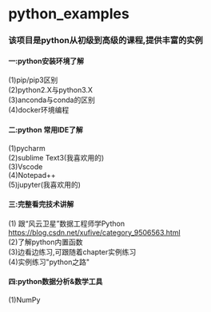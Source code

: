 # python_examples
### 该项目是python从初级到高级的课程,提供丰富的实例 
#### 一:python安装环境了解
(1)pip/pip3区别  
(2)python2.X与python3.X  
(3)anconda与conda的区别  
(4)docker环境编程  
#### 二:python 常用IDE了解
(1)pycharm  
(2)sublime Text3(我喜欢用的)  
(3)Vscode  
(4)Notepad++  
(5)jupyter(我喜欢用的)  

#### 三:完整看完技术讲解
(1) 跟“风云卫星”数据工程师学Python  
  https://blog.csdn.net/xufive/category_9506563.html  
(2)了解python内置函数  
(3)边看边练习,可跟随着chapter实例练习    
(4)实例练习"python之路"  

 #### 四:python数据分析&数学工具
 (1)NumPy  

